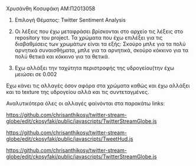 Χρυσάνθη Κοσυφάκη ΑΜ:Π2013058

1) Επιλογή Θέματος: Twitter Sentiment Analysis

2) Οι λέξεις που έχω μεταφράσει βρίσκονται στο αρχείο τις λέξεις στο repository του project. Τα χρώματα που έχω επιλέξει για τις διαβαθμίσεις των χρωμάτων είναι τα εξής: Σκούρο μπλε για τα πολύ αρνητικά συναισθήματα, μπλε για τα αρνητικά, σκούρο κόκκινο για τα πολύ θετικά και κόκκινο για τα θετικά.

3) Εχω αλλάξει την ταχύτητα περιστροφής της υδρογείου(την έχω μειώσει σε 0.002

  Εχω κάνει τις αλλαγές όσον αφόρα στα χρώματα καθώς και έχω αλλάξει και το texture της υδρογείου αλλά και τις συντεταγμένες. 
  
  Αναλυτικότερα όλες οι αλλαγές φαίνόνται στα παρακάτω links:
  
  https://github.com/chrisanthikosy/twitter-stream-globe/edit/ckosyfaki/public/javascripts/TwitterStreamGlobe.js
  
  https://github.com/chrisanthikosy/twitter-stream-globe/edit/ckosyfaki/public/javascripts/TweetHud.js
  
  https://github.com/chrisanthikosy/twitter-stream-globe/edit/ckosyfaki/public/javascripts/TwitterStreamGlobe.js
  
  
  

                                                
